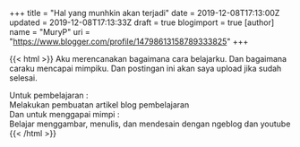 +++
title = "Hal yang munhkin akan terjadi"
date = 2019-12-08T17:13:00Z
updated = 2019-12-08T17:13:33Z
draft = true
blogimport = true 
[author]
	name = "MuryP"
	uri = "https://www.blogger.com/profile/14798613158789333825"
+++

 {{< html >}} 
Aku merencanakan bagaimana cara belajarku. Dan bagaimana caraku mencapai mimpiku. Dan postingan ini akan saya upload jika sudah selesai.<div>Untuk pembelajaran :</div><div>Melakukan pembuatan artikel blog pembelajaran</div><div>Dan untuk menggapai mimpi :</div><div>Belajar menggambar, menulis, dan mendesain dengan ngeblog dan youtube</div>
{{< /html >}}
